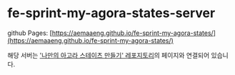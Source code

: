# fe-sprint-my-agora-states-server

github Pages: [https://aemaaeng.github.io/fe-sprint-my-agora-states/](https://aemaaeng.github.io/fe-sprint-my-agora-states/)

해당 서버는 ['나만의 아고라 스테이츠 만들기' 레포지토리](https://github.com/aemaaeng/fe-sprint-my-agora-states)의 페이지와 연결되어 있습니다.

